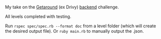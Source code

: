 My take on the [Getaround](https://www.getaround.com/) (ex Drivy) [backend](https://github.com/drivy/jobs/tree/master/backend) challenge.

All levels completed with testing.

Run `rspec spec/spec.rb --format doc` from a level folder (which will create the desired output file).
Or `ruby main.rb` to manually output the .json.
